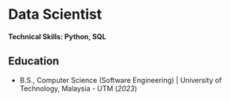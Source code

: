 # Data Scientist

#### Technical Skills: Python, SQL

## Education           		
- B.S., Computer Science (Software Engineering) | University of Technology, Malaysia - UTM (_2023_)
